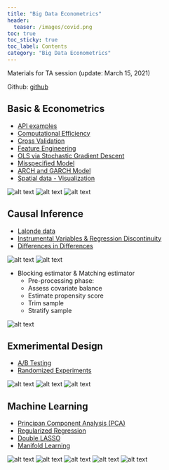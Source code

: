 ```yaml
---
title: "Big Data Econometrics"
header:
  teaser: /images/covid.png
toc: true
toc_sticky: true
toc_label: Contents
category: "Big Data Econometrics" 
---
```

Materials for TA session (update: March 15, 2021)  

Github: [github](https://github.com/youngminju-phd/Big_Data_Econometrics)

## Basic & Econometrics
- [API examples](https://youngminju.com/big%20data%20econometrics/API/)
- [Computational Efficiency](https://youngminju.com/big%20data%20econometrics/Efficiency/)
- [Cross Validation](https://youngminju.com/big%20data%20econometrics/CV/)
- [Feature Engineering](https://youngminju.com/big%20data%20econometrics/FE/)
- [OLS via Stochastic Gradient Descent](https://youngminju.com/big%20data%20econometrics/OLS_SGD/)
- [Misspecified Model](https://youngminju.com/big%20data%20econometrics/Misspecified/)
- [ARCH and GARCH Model](https://youngminju.com/big%20data%20econometrics/GARCH/)
- [Spatial data - Visualization](https://youngminju.com/big%20data%20econometrics/Spatial/)

![alt text](/images/covid.png)
![alt text](/images/pair.png)
![alt text](/images/box.png)

## Causal Inference
- [Lalonde data](https://youngminju.com/big%20data%20econometrics/Causal_Inference_Lalonde/)
- [Instrumental Variables & Regression Discontinuity](https://youngminju.com/big%20data%20econometrics/IV_RD/)
- [Differences in Differences](https://youngminju.com/big%20data%20econometrics/DID/)
  
![alt text](/images/dd1.png)
![alt text](/images/dd.png)

- Blocking estimator & Matching estimator
   - Pre-processing phase:
   - Assess covariate balance
   - Estimate propensity score
   - Trim sample
   - Stratify sample

![alt text](/images/ps_score.png)

## Exmerimental Design
- [A/B Testing](https://youngminju.com/big%20data%20econometrics/ABtest/)
- [Randomized Experiments](https://youngminju.com/big%20data%20econometrics/RE/)

![alt text](/images/re.png)
![alt text](/images/ci.png)
![alt text](/images/re_cov.png)

## Machine Learning
- [Principan Component Analysis (PCA)](https://youngminju.com/big%20data%20econometrics/PCA/)
- [Regularized Regression](https://youngminju.com/big%20data%20econometrics/Regularized/)
- [Double LASSO](https://youngminju.com/big%20data%20econometrics/LASSO/)
- [Manifold Learning](https://youngminju.com/big%20data%20econometrics/Manifold/)

![alt text](/images/ridge.png)
![alt text](/images/lasso.png)
![alt text](/images/lasso_en.png)
![alt text](/images/pos_lasso.png)
![alt text](/images/en.png)
